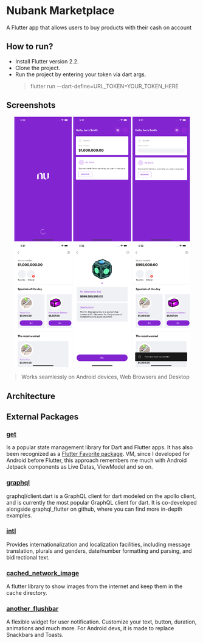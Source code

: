 # Nubank Marketplace

A Flutter app that allows users to buy products with their cash on account

## How to run?

- Install Flutter version 2.2.
- Clone the project.
- Run the project by entering your token via dart args.
	> flutter run --dart-define=URL_TOKEN=YOUR_TOKEN_HERE

## Screenshots


<p align="center">
<img src="https://github.com/DoisLucas/nubank-marketplace/blob/main/assets/screenshots/screen1.png" width="30%" height="30%"/>
<img src="https://github.com/DoisLucas/nubank-marketplace/blob/main/assets/screenshots/screen2.png" width="30%" height="30%"/>
<img src="https://github.com/DoisLucas/nubank-marketplace/blob/main/assets/screenshots/screen3.png" width="30%" height="30%" />
<img src="https://github.com/DoisLucas/nubank-marketplace/blob/main/assets/screenshots/screen4.png" width="30%" height="30%" />
<img src="https://github.com/DoisLucas/nubank-marketplace/blob/main/assets/screenshots/screen5.png" width="30%" height="30%" />
<img src="https://github.com/DoisLucas/nubank-marketplace/blob/main/assets/screenshots/screen6.png" width="30%" height="30%" />


>Works seamlessly on Android devices, Web Browsers and Desktop

## Architecture


## External Packages

### [get](https://pub.dev/packages/mobx)

Is a popular state management library for Dart and Flutter apps. It has also been recognized as a [Flutter Favorite package](https://flutter.dev/docs/development/packages-and-plugins/favorites).
VM, since I developed for Android before Flutter, this approach remembers me much with Android Jetpack components as Live Datas, ViewModel and so on.

### [graphql](https://pub.dev/packages/graphql)

graphql/client.dart is a GraphQL client for dart modeled on the apollo client, and is currently the most popular GraphQL client for dart. It is co-developed alongside graphql_flutter on github, where you can find more in-depth examples.

### [intl](https://pub.dev/packages/intl)

Provides internationalization and localization facilities, including message translation, plurals and genders, date/number formatting and parsing, and bidirectional text.

### [cached_network_image](https://pub.dev/packages/cached_network_image)

A flutter library to show images from the internet and keep them in the cache directory.

### [another_flushbar](https://pub.dev/packages/another_flushbar)

A flexible widget for user notification. Customize your text, button, duration, animations and much more. For Android devs, it is made to replace Snackbars and Toasts.

